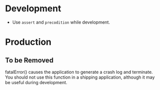 

# Development 

- Use `assert` and `precodition` while development.

# Production

## To be Removed 

fatalError() causes the application to generate a crash log and terminate. 
You should not use this function in a shipping application, although it may be useful during development.


